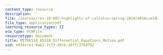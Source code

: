 ```yaml
---
content_type: resource
description: ''
file: /courses/res-18-005-highlights-of-calculus-spring-2010/e016cce18ae27c7330cb39ffc3769792_MITRES18_05S10_Differential_Equations_Motion.pdf
file_type: application/pdf
learning_resource_types: []
ocw_type: OCWFile
resourcetype: Document
title: MITRES18_05S10_Differential_Equations_Motion.pdf
uid: e016cce1-8ae2-7c73-30cb-39ffc3769792
---
```

